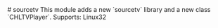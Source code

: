 <type name="sourcetv" category="libraryfunc" is="library">
	<summary>
# sourcetv
This module adds a new `sourcetv` library and a new class `CHLTVPlayer`.
Supports: Linux32
	</summary>
</type>